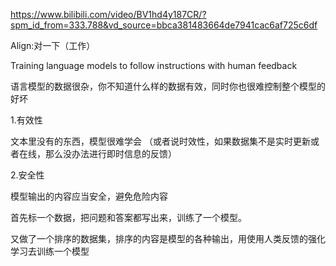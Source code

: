 https://www.bilibili.com/video/BV1hd4y187CR/?spm_id_from=333.788&vd_source=bbca381483664de7941cac6af725c6df

Align:对一下（工作）

Training language models to follow instructions with human feedback

语言模型的数据很杂，你不知道什么样的数据有效，同时你也很难控制整个模型的好坏

1.有效性

文本里没有的东西，模型很难学会
（或者说时效性，如果数据集不是实时更新或者在线，那么没办法进行即时信息的反馈）

2.安全性

模型输出的内容应当安全，避免危险内容

首先标一个数据，把问题和答案都写出来，训练了一个模型。

又做了一个排序的数据集，排序的内容是模型的各种输出，用使用人类反馈的强化学习去训练一个模型

